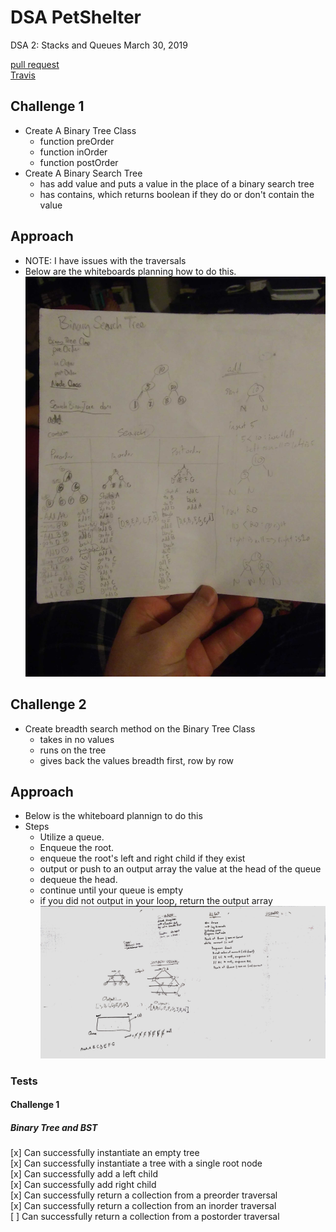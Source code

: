 # DSA PetShelter
DSA 2: Stacks and Queues
March 30, 2019

[pull request](https://github.com/abferris/data-structures-and-algorithms/pull/42)  
[Travis](https://travis-ci.com/abferris/data-structures-and-algorithms)
## Challenge 1

* Create A Binary Tree Class
  * function preOrder
  * function inOrder
  * function postOrder
* Create A Binary Search Tree
  * has add value and puts a value in the place of a binary search tree
  * has contains, which returns boolean if they do or don't contain the value

## Approach 
* NOTE: I have issues with the traversals
* Below are the whiteboards planning how to do this.
![UML](./treeuml.jpg)

## Challenge 2

* Create breadth search method on the Binary Tree Class
  * takes in no values
  * runs on the tree
  * gives back the values breadth first, row by row

## Approach
* Below is the whiteboard plannign to do this
* Steps
  * Utilize a queue.
  * Enqueue the root.
  * enqueue the root's left and right child if they exist
  * output or push to an output array the value at the head of the queue
  * dequeue the head.
  * continue until your queue is empty
  * if you did not output in your loop, return the output array
![UML](./breadthfirstuml.jpeg)


### Tests
#### Challenge 1  
##### Binary Tree and BST
[x] Can successfully instantiate an empty tree  
[x] Can successfully instantiate a tree with a single root node  
[x] Can successfully add a left child   
[x] Can successfully add right child  
[x] Can successfully return a collection from a preorder traversal  
[x] Can successfully return a collection from an inorder traversal  
[ ] Can successfully return a collection from a postorder traversal  
